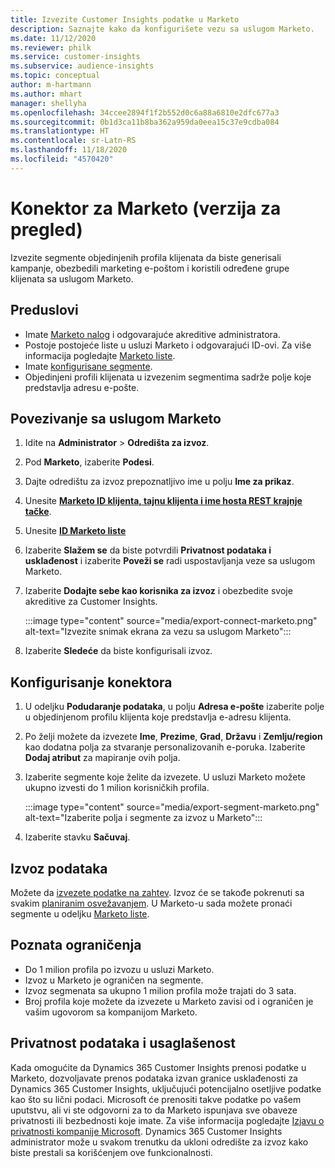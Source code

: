 ```yaml
---
title: Izvezite Customer Insights podatke u Marketo
description: Saznajte kako da konfigurišete vezu sa uslugom Marketo.
ms.date: 11/12/2020
ms.reviewer: philk
ms.service: customer-insights
ms.subservice: audience-insights
ms.topic: conceptual
author: m-hartmann
ms.author: mhart
manager: shellyha
ms.openlocfilehash: 34ccee2894f1f2b552d0c6a88a6810e2dfc677a3
ms.sourcegitcommit: 0b1d3ca11b8ba362a959da0eea15c37e9cdba084
ms.translationtype: HT
ms.contentlocale: sr-Latn-RS
ms.lasthandoff: 11/18/2020
ms.locfileid: "4570420"
---
```

# <a name="connector-for-marketo-preview"></a>Konektor za Marketo (verzija za pregled)

Izvezite segmente objedinjenih profila klijenata da biste generisali kampanje, obezbedili marketing e-poštom i koristili određene grupe klijenata sa uslugom Marketo.

## <a name="prerequisites"></a>Preduslovi

-   Imate [Marketo nalog](https://login.marketo.com/) i odgovarajuće akreditive administratora.
-   Postoje postojeće liste u usluzi Marketo i odgovarajući ID-ovi. Za više informacija pogledajte [Marketo liste](https://docs.marketo.com/display/public/DOCS/Understanding+Static+Lists).
-   Imate [konfigurisane segmente](segments.md).
-   Objedinjeni profili klijenata u izvezenim segmentima sadrže polje koje predstavlja adresu e-pošte.

## <a name="connect-to-marketo"></a>Povezivanje sa uslugom Marketo

1. Idite na **Administrator** > **Odredišta za izvoz**.

1. Pod **Marketo**, izaberite **Podesi**.

1. Dajte odredištu za izvoz prepoznatljivo ime u polju **Ime za prikaz**.

1. Unesite **[ Marketo ID klijenta, tajnu klijenta i ime hosta REST krajnje tačke](https://developers.marketo.com/rest-api/authentication/)**.

1. Unesite **[ID Marketo liste](https://docs.marketo.com/display/public/DOCS/Understanding+Static+Lists)** 

1. Izaberite **Slažem se** da biste potvrdili **Privatnost podataka i usklađenost** i izaberite **Poveži se** radi uspostavljanja veze sa uslugom Marketo.

1. Izaberite **Dodajte sebe kao korisnika za izvoz** i obezbedite svoje akreditive za Customer Insights.

   :::image type="content" source="media/export-connect-marketo.png" alt-text="Izvezite snimak ekrana za vezu sa uslugom Marketo":::

1. Izaberite **Sledeće** da biste konfigurisali izvoz.

## <a name="configure-the-connector"></a>Konfigurisanje konektora

1. U odeljku **Podudaranje podataka**, u polju **Adresa e-pošte** izaberite polje u objedinjenom profilu klijenta koje predstavlja e-adresu klijenta. 

1. Po želji možete da izvezete **Ime**, **Prezime**, **Grad**, **Državu** i **Zemlju/region** kao dodatna polja za stvaranje personalizovanih e-poruka. Izaberite **Dodaj atribut** za mapiranje ovih polja.

1. Izaberite segmente koje želite da izvezete. U usluzi Marketo možete ukupno izvesti do 1 milion korisničkih profila.

   :::image type="content" source="media/export-segment-marketo.png" alt-text="Izaberite polja i segmente za izvoz u Marketo":::

1. Izaberite stavku **Sačuvaj**.

## <a name="export-the-data"></a>Izvoz podataka

Možete da [izvezete podatke na zahtev](export-destinations.md). Izvoz će se takođe pokrenuti sa svakim [planiranim osvežavanjem](system.md#schedule-tab). U Marketo-u sada možete pronaći segmente u odeljku [Marketo liste](ttps://docs.marketo.com/display/public/DOCS/Understanding+Static+Lists).

## <a name="known-limitations"></a>Poznata ograničenja

- Do 1 milion profila po izvozu u usluzi Marketo.
- Izvoz u Marketo je ograničen na segmente.
- Izvoz segmenata sa ukupno 1 milion profila može trajati do 3 sata. 
- Broj profila koje možete da izvezete u Marketo zavisi od i ograničen je vašim ugovorom sa kompanijom Marketo.

## <a name="data-privacy-and-compliance"></a>Privatnost podataka i usaglašenost

Kada omogućite da Dynamics 365 Customer Insights prenosi podatke u Marketo, dozvoljavate prenos podataka izvan granice usklađenosti za Dynamics 365 Customer Insights, uključujući potencijalno osetljive podatke kao što su lični podaci. Microsoft će prenositi takve podatke po vašem uputstvu, ali vi ste odgovorni za to da Marketo ispunjava sve obaveze privatnosti ili bezbednosti koje imate. Za više informacija pogledajte [Izjavu o privatnosti kompanije Microsoft](https://go.microsoft.com/fwlink/?linkid=396732).
Dynamics 365 Customer Insights administrator može u svakom trenutku da ukloni odredište za izvoz kako biste prestali sa korišćenjem ove funkcionalnosti.

